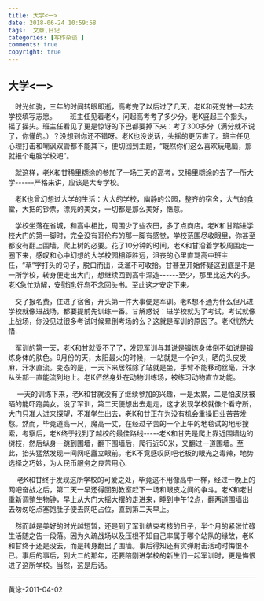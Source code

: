 ```yaml
---
title: 大学<一>
date: 2018-06-24 10:59:58
tags:  文章,日记
categories: [写作杂谈 ]
comments: true
copyright: true
---
```


## 大学<一>



&emsp;时光如驹，三年的时间转眼即逝，高考完了以后过了几天，老K和死党甘一起去学校填写志愿。       班主任见着老K，问起高考考了多少分。老K竖起三个指头，摇了摇头。班主任看见了更是惊讶的下巴都要掉下来：考了300多分（满分就不说了，你懂的。）？没想到你还不错呀。老K也没说话，头摇的更厉害了。班主任见心理打击和嘲讽双管都不能其下，便切回到主题，“既然你们这么喜欢玩电脑，那就报个电脑学校吧”。

&emsp;就这样，老K和甘稀里糊涂的参加了一场三天的高考，又稀里糊涂的去了一所大学------严格来讲，应该是大专学校。

<!--more-->

&emsp;老K也曾幻想过大学的生活：大大的学校，幽静的公园，整齐的宿舍，大气的食堂，大把的钞票，漂亮的美女，一切都是那么美好，惬意。

&emsp;学校坐落在省城，和高中相比，周围少了些农田，多了点商店。老K和甘踏进学校大门的第一脚时，完全没有哥伦布的那一脚有感觉，学校范围尽收眼里，你甚至都没有翻上围墙，爬上树的必要。花了10分钟的时间，老K和甘沿着学校周围走一圈下来，感叹和心中幻想的大学校园相距胜远，沮丧的心里直骂高中班主任，“草”字打头的句子，脱口而出，泛滥不可收拾。甘甚至开始怀疑这到底是不是一所学校，转身便走出大门，想继续回到高中深造------至少，那里比这大的多。老K急忙劝解，安慰道:好鸟不念回头书。至此这才安定下来。

&emsp;交了报名费，住进了宿舍，开头第一件大事便是军训。老K想不通为什么但凡进学校就像进战场，都要提前先训练一番。甘解惑说：进学校就为了考试，考试就像上战场，你没见过很多考试时候晕倒考场的么？这就是军训的原因了。老K恍然大悟.

&emsp;军训的第一天，老K和甘就受不了了，发现军训与其说是锻炼身体倒不如说是锻炼身体的肤色。9月份的天，太阳最火的时候，一站就是一个钟头，晒的头皮发麻，汗水直流。变态的是，一天下来居然除了站就是坐，手臂不能移动丝毫，汗水从头部一直能流到地上。老K俨然身处在动物训练场，被练习动物直立功能。

&emsp; 一天的训练下来，老K和甘就没有了继续参加的兴趣，一是太累，二是怕皮肤被晒的能吓跑美女。没了军训，第二天便想出去走走，这才发现学校就像个看守所，大门只准人进来探望，不准学生出去，老K和甘正在为没有机会重操旧业苦苦发愁。然而，毕竟道高一尺，魔高一丈，在经过辛苦的一个上午的地毯试的地形搜索，考察后，老K终于找到了越校的最佳路线-----老K和甘先是爬上靠近围墙边的树枝，然后纵身一跳到围墙，翻下围墙后，爬行近50米，又翻过一道围墙。至此，抬头猛然发现一间网吧矗立眼前。老K不竟感叹网吧老板的眼光之毒辣，地势选择之巧妙，为人民币服务之良苦用心.

&emsp; 老K和甘终于发现这所学校的可爱之处，毕竟这不用像高中一样，经过一晚上的网吧奋战之后，第二天一早还得回到教室赶下一场和眼皮之间的争斗。老K和老甘重新调整生物钟，早上从大门大摇大摆的走进来，睡到中午12点，翻两道围墙出去匆匆吃点塞饱肚子便去网吧占位，直到第二天早上。

&emsp;然而越是美好的时光越短暂，还是到了军训结束考核的日子，半个月的紧张忙碌生活随之告一段落。因为久疏战场以及压根不知自己率属于哪个站队的缘故，老K和甘终于还是没去，而是转身翻出了围墙。事后得知还有实弹射击活动时悔恨不已。事后的事后，到大二的那年，还要陪刚进学校的新生们一起军训时，更是悔恨进了这所学校。当然，这是后话。 

---


黄泳-2011-04-02